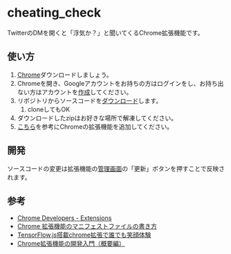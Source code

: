 # cheating_check

TwitterのDMを開くと「浮気か？」と聞いてくるChrome拡張機能です。

## 使い方

1. [Chrome](https://support.google.com/chrome/answer/95346?hl=ja&co=GENIE.Platform%3DDesktop)ダウンロードしましょう。
1. Chromeを開き、Googleアカウントをお持ちの方はログインをし、お持ち出ない方はアカウントを[作成](https://accounts.google.com/signup/v2/webcreateaccount?flowName=GlifWebSignIn&flowEntry=SignUp)してください。
1. リポジトリからソースコードを[ダウンロード](https://github.com/shibahu7/cheating_check/archive/refs/heads/main.zip)します。
   1. cloneしてもOK
2. ダウンロードしたzipはお好きな場所で解凍してください。
3. [こちら](https://platform.kobot.jp/support/solutions/articles/47001154126-%E3%83%96%E3%83%A9%E3%82%A6%E3%82%B6-chrome-%E6%8B%A1%E5%BC%B5%E6%A9%9F%E8%83%BD%E3%81%AE%E8%BF%BD%E5%8A%A0%E6%96%B9%E6%B3%95)を参考にChromeの拡張機能を追加してください。

## 開発

ソースコードの変更は拡張機能の[管理画面](chrome://extensions/)の「更新」ボタンを押すことで反映されます。

## 参考

- [Chrome Developers - Extensions](https://developer.chrome.com/docs/extensions/)
- [Chrome 拡張機能のマニフェストファイルの書き方](https://qiita.com/mdstoy/items/9866544e37987337dc79)
- [TensorFlow.js搭載chrome拡張で誰でも笑顔体験](https://qiita.com/water_resistant/items/ec2e91c5e4e221556c5f#%E5%AD%A6%E7%BF%92%E6%B8%88%E3%81%BF%E3%83%A2%E3%83%87%E3%83%AB%E3%82%92%E5%8F%96%E5%BE%97)
- [Chrome拡張機能の開発入門（概要編）](https://www.tackn.jp/post-3806.html)